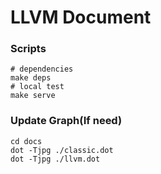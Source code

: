 # LLVM Document

### Scripts

```shell script
# dependencies
make deps
# local test
make serve
```

### Update Graph(If need)

```shell script
cd docs
dot -Tjpg ./classic.dot
dot -Tjpg ./llvm.dot
```
